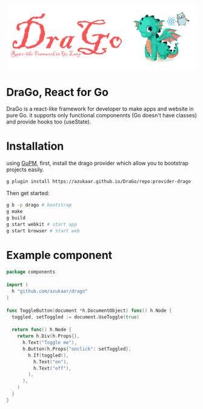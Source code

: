 ![title](./docs/bannerbig.png)

# DraGo, React for Go

DraGo is a react-like framework for developer to make apps and website in pure Go.
it supports only functional componennts (Go doesn't have classes) and provide hooks too (useState).

# Installation

using [GuPM](https://github.com/azukaar/GuPM), first, install the drago provider which allow you to bootstrap projects easily.

```bash
g plugin install https://azukaar.github.io/DraGo/repo:provider-drago
```

Then get started: 

```bash
g b -p drago # bootstrap
g make
g build
g start webkit # start app
g start browser # start web
```

# Example component

```go
package components

import (
  h "github.com/azukaar/drago"
)

func ToggleButton(document *h.DocumentObject) func() h.Node {
  toggled, setToggled := document.UseToggle(true)

  return func() h.Node {
    return h.Div(h.Props{},
      h.Text("Toggle me"),
      h.Button(h.Props{"onclick": setToggled},
        h.If(toggled(),
          h.Text("on"),
          h.Text("off"),
        ),
      ),
    )
  }
}

```
